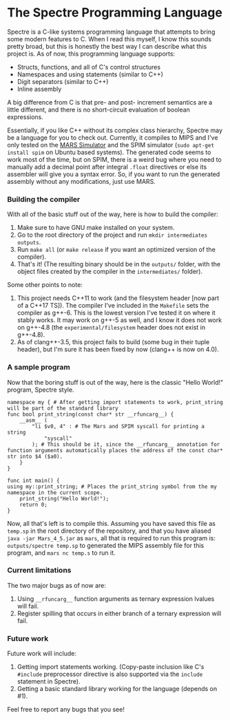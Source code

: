 # The Spectre Programming Language

Spectre is a C-like systems programming language that attempts to bring some modern features to C. When I read this myself, I know this sounds pretty broad, but this is honestly the best way I can describe what this project is. As of now, this programming language supports:

* Structs, functions, and all of C's control structures
* Namespaces and using statements (similar to C++)
* Digit separators (similar to C++)
* Inline assembly

A big difference from C is that pre- and post- increment semantics are a little different, and there is no short-circuit evaluation of boolean expressions.

Essentially, if you like C++ without its complex class hierarchy, Spectre may be a language for you to check out. Currently, it compiles to MIPS and I've only tested on the [MARS Simulator]( http://courses.missouristate.edu/KenVollmar/mars/) and the SPIM simulator (`sudo apt-get install spim` on Ubuntu based systems). The generated code seems to work most of the time, but on SPIM, there is a weird bug where you need to manually add a decimal point after integral `.float` directives or else its assembler will give you a syntax error. So, if you want to run the generated assembly without any modifications, just use MARS.

### Building the compiler

With all of the basic stuff out of the way, here is how to build the compiler:

1. Make sure to have GNU make installed on your system.
2. Go to the root directory of the project and run `mkdir intermediates outputs`.
3. Run `make all` (or `make release` if you want an optimized version of the compiler).
4. That's it! (The resulting binary should be in the `outputs/` folder, with the object files created by the compiler in the `intermediates/` folder).

Some other points to note:

1. This project needs C++11 to work (and the filesystem header [now part of a C++17 TS]). The compiler I've included in the `Makefile` sets the compiler as g++-6. This is the lowest version I've tested it on where it stably works. It may work on g++-5 as well, and I know it does not work on g++-4.8 (the `experimental/filesystem` header does not exist in g++-4.8).
2. As of clang++-3.5, this project fails to build (some bug in their tuple header), but I'm sure it has been fixed by now (clang++ is now on 4.0).

### A sample program

Now that the boring stuff is out of the way, here is the classic "Hello World!" program, Spectre style.

```
namespace my { # After getting import statements to work, print_string will be part of the standard library
func bool print_string(const char* str __rfuncarg__) {
    __asm__ (
        "li $v0, 4" : # The Mars and SPIM syscall for printing a string
            "syscall"
        ); # This should be it, since the __rfuncarg__ annotation for function arguments automatically places the address of the const char* str into $4 ($a0).
    }
}

func int main() {
using my::print_string; # Places the print_string symbol from the my namespace in the current scope.
    print_string("Hello World!");
    return 0;
}
```

Now, all that's left is to compile this. Assuming you have saved this file as `temp.sp` in the root directory of the repository, and that you have aliased `java -jar Mars_4_5.jar` as `mars`, all that is required to run this program is: `outputs/spectre temp.sp` to generated the MIPS assembly file for this program, and `mars nc temp.s` to run it.

### Current limitations

The two major bugs as of now are:

1. Using `__rfuncarg__` function arguments as ternary expression lvalues will fail.
2. Register spilling that occurs in either branch of a ternary expression will fail.

### Future work

Future work will include:

1. Getting import statements working. (Copy-paste inclusion like C's `#include` preprocessor directive is also supported via the `include` statement in Spectre).
2. Getting a basic standard library working for the language (depends on \#1).


Feel free to report any bugs that you see!


